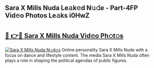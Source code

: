 ## Sara X Mills Nuda Le𝚊k𝚎d N𝚞𝚍e - Part-4FP Vid𝚎o Photos Le𝚊ks i0HwZ

# <h2><a href="http://fbf5qr5.evod.top/?m=Sara+X+Mills+Nuda">🔗 👉🔴 Sara X Mills Nuda Vid𝚎o Ph𝚘t𝚘s</a></h2>

[![Sara X Mills Nuda N𝚞d𝚎s](https://i.imgur.com/8V9OHl7.gif)](http://fbf5qr5.evod.top/?m=Sara+X+Mills+Nuda)
Online personality Sara X Mills Nuda with a focus on dance and lifestyle content. The media Sara X Mills Nuda often plays a role in shaping the political agendas of public figures. 
